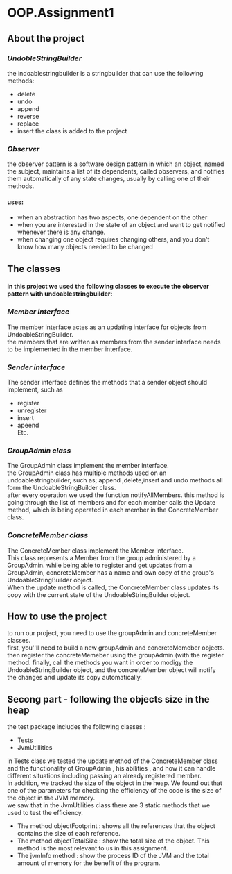 # OOP.Assignment1

## About the project
### _UndobleStringBuilder_
the indoablestringbuilder is a stringbuilder that can use the following methods: 
* delete 
* undo
* append 
* reverse 
* replace 
* insert 
the class is added to the project 

### _Observer_
the observer pattern is a software design pattern in which an object, named the subject, maintains a list of its dependents, called observers, and notifies them automatically of any state changes, usually by calling one of their methods.

#### uses:
* when an abstraction has two aspects, one dependent on the other
* when you are interested in the state of an object and want to get notified whenever there is any change.
* when changing one object requires changing others, and you don't know how many objects needed to be changed

## The classes 
#### in this project we used the following classes to execute the observer pattern with undoablestringbuilder:

### _Member interface_
The member interface actes as an updating interface for objects from UndoableStringBuilder. <br />
the members that are written as members from the sender interface needs to be implemented in the member interface.

### _Sender interface_ 
The sender interface defines the methods that a sender object should implement, such as 
* register
* unregister 
* insert 
* apeend <br />
Etc. 

### _GroupAdmin class_ 
The GroupAdmin class implement the member interface. <br />
the GroupAdmin class has multiple methods used on an undoablestringbuilder, such as; append ,delete,insert and undo methods all form the UndoableStringBuilder class. <br />
after every operation we used the function notifyAllMembers. this method is going through the list of members and for each member calls the Update method, which is being operated in each member in the ConcreteMember class. 

### _ConcreteMember class_ 
The ConcreteMember class implement the Member interface.  <br />
This class represents a Member from the group administered by a GroupAdmin. while being able to register and get updates from a GroupAdmin, concreteMember has a name and own copy of the group's UndoableStringBuilder object.  <br />
When the update method is called, the ConcreteMember class updates its copy with the current state of the UndoableStringBuilder object.

## How to use the project 
to run our project, you need to use the groupAdmin and concreteMember classes. <br />
first, you''ll need to build a new groupAdmin and concreteMemeber objects. then register the concreteMemeber using the groupAdmin (with the register method. finally, call the methods you want in order to modigy the  UndoableStringBuilder object, and the concreteMember object will notify the changes and update its copy automatically.

## Secong part - following the objects size in the heap
the test package includes the following classes : 
* Tests
* JvmUtillities 

in Tests class we tested the update method of the ConcreteMember class and the functionality of GroupAdmin , his abilities , and how it can handle different situations including passing an already registered member.<br />
In addition, we tracked the size of the object in the heap. We found out that one of the parameters for checking the efficiency of the code is the size of the object in the JVM memory.<br />
we saw that in the JvmUtilities class there are 3 static methods that we used to test the efficiency.

* The method objectFootprint : shows all the references that the object contains the size of each reference.
* The method objectTotalSize : show the total size of the object. This method is the most relevant to us in this assignment.
* The jvmInfo method : show the process ID of the JVM and the total amount of memory for the benefit of the program.










